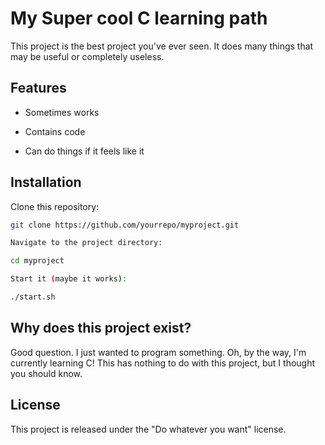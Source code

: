 # My Super cool C learning path

This project is the best project you've ever seen. It does many things that may be useful or completely useless.

## Features

- Sometimes works

- Contains code

- Can do things if it feels like it

## Installation

Clone this repository:
```bash
git clone https://github.com/yourrepo/myproject.git

Navigate to the project directory:

cd myproject

Start it (maybe it works):

./start.sh
```

## Why does this project exist?

Good question. I just wanted to program something. Oh, by the way, I'm currently learning C! This has nothing to do with this project, but I thought you should know.

## License

This project is released under the "Do whatever you want" license.
